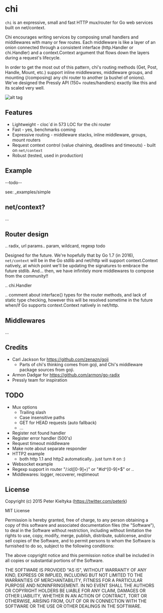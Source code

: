 chi
===

`chi` is an expressive, small and fast HTTP mux/router for Go web services built on net/context.

Chi encourages writing services by composing small handlers and middlewares with many or few routes.
Each middleware is like a layer of an onion connected through a consistent interface (http.Handler or
chi.Handler) and a context.Context argument that flows down the layers during a request's lifecycle.

In order to get the most out of this pattern, chi's routing methods (Get, Post, Handle, Mount, etc.)
support inline middlewares, middleware groups, and mounting (/composing) any chi router to another
(a bushel of onions). We've designed the Pressly API (150+ routes/handlers) exactly like this and its
scaled very well.

![alt tag](https://imgry.pressly.com/x/fetch?url=deeporigins-deeporiginsllc.netdna-ssl.com/wp-content/uploads/sites/4/2015/09/Tai_Chi2.jpg&size=800x)


## Features

* Lightweight - cloc`d in 573 LOC for the chi router
* Fast - yes, benchmarks coming
* Expressive routing - middleware stacks, inline middleware, groups, mount routers
* Request context control (value chaining, deadlines and timeouts) - built on `net/context`
* Robust (tested, used in production)

## Example

--todo--

see: _examples/simple


## net/context?

...


## Router design

.. radix, url params.. param, wildcard, regexp todo


Designed for the future. We're hopefully that by Go 1.7 (in 2016), `net/context` will be in the Go stdlib
and net/http will support context.Context natively, at which point we'll be updating the signatures to
embrace the future stdlib. And... then, we have infinitely more middlewares to compose from the community!!

.. chi.Handler

.. comment about interface{} types for the router methods, and lack of static type checking,
however this will be resolved sometime in the future when/if Go supports context.Context
natively in net/http.


## Middlewares

...


## Credits

* Carl Jackson for https://github.com/zenazn/goji
  * Parts of chi's thinking comes from goji, and Chi's middleware package
    sources from goji.
* Armon Dadgar for https://github.com/armon/go-radix
* Pressly team for inspiration


## TODO

* Mux options
  * Trailing slash
  * Case insensitive paths
  * GET for HEAD requests (auto fallback)
  * ...
* Register not found handler
* Register error handler (500's)
* Request timeout middleware
* Make note about separate responder
* HTTP2 example
  * both http 1.1 and http2 automatically.. just turn it on :)
* Websocket example
* Regexp support in router "/:id([0-9]+)" or "#id^[0-9]+$" or ..
* Middlewares: logger, recoverer, reqtimeout


## License

Copyright (c) 2015 Peter Kieltyka (https://twitter.com/peterk)

MIT License

Permission is hereby granted, free of charge, to any person obtaining a copy of
this software and associated documentation files (the "Software"), to deal in
the Software without restriction, including without limitation the rights to
use, copy, modify, merge, publish, distribute, sublicense, and/or sell copies of
the Software, and to permit persons to whom the Software is furnished to do so,
subject to the following conditions:

The above copyright notice and this permission notice shall be included in all
copies or substantial portions of the Software.

THE SOFTWARE IS PROVIDED "AS IS", WITHOUT WARRANTY OF ANY KIND, EXPRESS OR
IMPLIED, INCLUDING BUT NOT LIMITED TO THE WARRANTIES OF MERCHANTABILITY, FITNESS
FOR A PARTICULAR PURPOSE AND NONINFRINGEMENT. IN NO EVENT SHALL THE AUTHORS OR
COPYRIGHT HOLDERS BE LIABLE FOR ANY CLAIM, DAMAGES OR OTHER LIABILITY, WHETHER
IN AN ACTION OF CONTRACT, TORT OR OTHERWISE, ARISING FROM, OUT OF OR IN
CONNECTION WITH THE SOFTWARE OR THE USE OR OTHER DEALINGS IN THE SOFTWARE.
